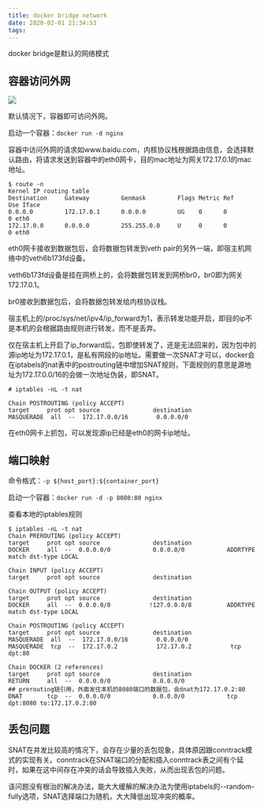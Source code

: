 ```yaml
---
title: docker bridge network
date: 2020-02-01 21:34:53
tags:
---
```


docker bridge是默认的网络模式

## 容器访问外网

![](https://kuring.oss-cn-beijing.aliyuncs.com/common/docker_bridge_network.png)

默认情况下，容器即可访问外网。

启动一个容器：`docker run -d nginx`

容器中访问外网的请求如www.baidu.com，内核协议栈根据路由信息，会选择默认路由，将请求发送到容器中的eth0网卡，目的mac地址为网关172.17.0.1的mac地址。

```
$ route -n
Kernel IP routing table
Destination     Gateway         Genmask         Flags Metric Ref    Use Iface
0.0.0.0         172.17.0.1      0.0.0.0         UG    0      0        0 eth0
172.17.0.0      0.0.0.0         255.255.0.0     U     0      0        0 eth0
```

eth0网卡接收到数据包后，会将数据包转发到veth pair的另外一端，即宿主机网络中的veth6b173fd设备。

veth6b173fd设备是挂在网桥上的，会将数据包转发到网桥br0，br0即为网关172.17.0.1。

br0接收到数据包后，会将数据包转发给内核协议栈。

宿主机上的/proc/sys/net/ipv4/ip_forward为1，表示转发功能开启，即目的ip不是本机的会根据路由规则进行转发，而不是丢弃。

仅在宿主机上开启了ip_forward后，包即使转发了，还是无法回来的，因为包中的源ip地址为172.17.0.1，是私有网段的ip地址。需要做一次SNAT才可以，docker会在iptabels的nat表中的postrouting链中增加SNAT规则，下面规则的意思是源地址为172.17.0.0/16的会做一次地址伪装，即SNAT。

```
# iptables -nL -t nat

Chain POSTROUTING (policy ACCEPT)
target     prot opt source               destination
MASQUERADE  all  --  172.17.0.0/16        0.0.0.0/0
```

在eth0网卡上抓包，可以发现源ip已经是eth0的网卡ip地址。

## 端口映射

命令格式：`-p ${host_port}:${container_port}`

启动一个容器：`docker run -d -p 8080:80 nginx`

查看本地的iptables规则

```
$ iptables -nL -t nat
Chain PREROUTING (policy ACCEPT)
target     prot opt source               destination
DOCKER     all  --  0.0.0.0/0            0.0.0.0/0            ADDRTYPE match dst-type LOCAL

Chain INPUT (policy ACCEPT)
target     prot opt source               destination

Chain OUTPUT (policy ACCEPT)
target     prot opt source               destination
DOCKER     all  --  0.0.0.0/0           !127.0.0.0/8          ADDRTYPE match dst-type LOCAL

Chain POSTROUTING (policy ACCEPT)
target     prot opt source               destination
MASQUERADE  all  --  172.17.0.0/16        0.0.0.0/0
MASQUERADE  tcp  --  172.17.0.2           172.17.0.2           tcp dpt:80

Chain DOCKER (2 references)
target     prot opt source               destination
RETURN     all  --  0.0.0.0/0            0.0.0.0/0
## prerouting链引用，外面发往本机的8080端口的数据包，会dnat为172.17.0.2:80
DNAT       tcp  --  0.0.0.0/0            0.0.0.0/0            tcp dpt:8080 to:172.17.0.2:80
```

## 丢包问题

SNAT在并发比较高的情况下，会存在少量的丢包现象，具体原因跟conntrack模式的实现有关。conntrack在SNAT端口的分配和插入conntrack表之间有个延时，如果在这中间存在冲突的话会导致插入失败，从而出现丢包的问题。

该问题没有根治的解决办法，能大大缓解的解决办法为使用iptabels的--random-fully选项，SNAT选择端口为随机，大大降低出现冲突的概率。
